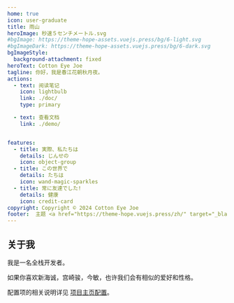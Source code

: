 ```yaml
---
home: true
icon: user-graduate
title: 雨山
heroImage: 秒速５センチメートル.svg
#bgImage: https://theme-hope-assets.vuejs.press/bg/6-light.svg
#bgImageDark: https://theme-hope-assets.vuejs.press/bg/6-dark.svg
bgImageStyle:
  background-attachment: fixed
heroText: Cotton Eye Joe
tagline: 你好，我是春江花朝秋月夜。
actions:
  - text: 阅读笔记
    icon: lightbulb
    link: ./doc/
    type: primary

  - text: 查看文档
    link: ./demo/


features:
  - title: 実際、私たちは
    details: じんせの
    icon: object-group
  - title: この世界で
    details: たちは
    icon: wand-magic-sparkles
  - title: 常に友達でした!
    details: 健康
    icon: credit-card
copyright: Copyright © 2024 Cotton Eye Joe
footer:  主题 <a href="https://theme-hope.vuejs.press/zh/" target="_blank">VuePress Theme Hope</a>
---
```



## 关于我

我是一名全栈开发者。</br>

如果你喜欢新海诚，宫崎骏，今敏，也许我们会有相似的爱好和性格。

配置项的相关说明详见 [项目主页配置](https://theme-hope.vuejs.press/zh/guide/layout/home/)。
